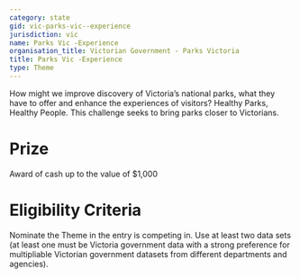 ```yaml
---
category: state
gid: vic-parks-vic--experience
jurisdiction: vic
name: Parks Vic -Experience
organisation_title: Victorian Government - Parks Victoria
title: Parks Vic -Experience
type: Theme
---
```


How might we improve discovery of Victoria’s national parks, what they have to offer and enhance  the experiences of visitors?
Healthy Parks, Healthy People.  This challenge seeks to bring parks closer to Victorians.

# Prize
Award of cash up to the value of $1,000

# Eligibility Criteria
Nominate the Theme in the entry is competing in. Use at least two data sets (at least one must be Victoria government data with a strong preference for multipliable Victorian government datasets from different departments and agencies).